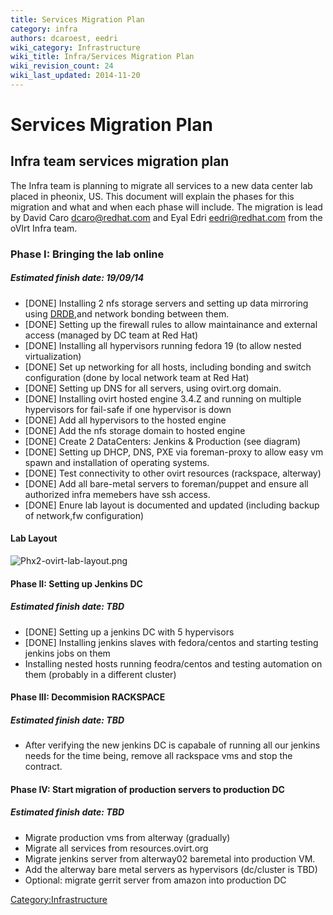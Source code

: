 ```yaml
---
title: Services Migration Plan
category: infra
authors: dcaroest, eedri
wiki_category: Infrastructure
wiki_title: Infra/Services Migration Plan
wiki_revision_count: 24
wiki_last_updated: 2014-11-20
---
```


# Services Migration Plan

## Infra team services migration plan

The Infra team is planning to migrate all services to a new data center lab placed in pheonix, US.
This document will explain the phases for this migration and what and when each phase will include.
The migration is lead by David Caro <dcaro@redhat.com> and Eyal Edri <eedri@redhat.com> from the oVIrt Infra team.

### Phase I: Bringing the lab online

##### Estimated finish date: 19/09/14

*   [DONE] Installing 2 nfs storage servers and setting up data mirroring using [DRDB](http://www.drbd.org/),and network bonding between them.
*   [DONE] Setting up the firewall rules to allow maintainance and external access (managed by DC team at Red Hat)
*   [DONE] Installing all hypervisors running fedora 19 (to allow nested virtualization)
*   [DONE] Set up networking for all hosts, including bonding and switch configuration (done by local network team at Red Hat)
*   [DONE] Setting up DNS for all servers, using ovirt.org domain.
*   [DONE] Installing ovirt hosted engine 3.4.Z and running on multiple hypervisors for fail-safe if one hypervisor is down
*   [DONE] Add all hypervisors to the hosted engine
*   [DONE] Add the nfs storage domain to hosted engine
*   [DONE] Create 2 DataCenters: Jenkins & Production (see diagram)
*   [DONE] Setting up DHCP, DNS, PXE via foreman-proxy to allow easy vm spawn and installation of operating systems.
*   [DONE] Test connectivity to other ovirt resources (rackspace, alterway)
*   [DONE] Add all bare-metal servers to foreman/puppet and ensure all authorized infra memebers have ssh access.
*   [DONE] Enure lab layout is documented and updated (including backup of network,fw configuration)

#### Lab Layout

![](Phx2-ovirt-lab-layout.png "Phx2-ovirt-lab-layout.png")

#### Phase II: Setting up Jenkins DC

##### Estimated finish date: TBD

*   [DONE] Setting up a jenkins DC with 5 hypervisors
*   [DONE] Installing jenkins slaves with fedora/centos and starting testing jenkins jobs on them
*   Installing nested hosts running feodra/centos and testing automation on them (probably in a different cluster)

#### Phase III: Decommision RACKSPACE

##### Estimated finish date: TBD

*   After verifying the new jenkins DC is capabale of running all our jenkins needs for the time being, remove all rackspace vms and stop the contract.

#### Phase IV: Start migration of production servers to production DC

##### Estimated finish date: TBD

*   Migrate production vms from alterway (gradually)
*   Migrate all services from resources.ovirt.org
*   Migrate jenkins server from alterway02 baremetal into production VM.
*   Add the alterway bare metal servers as hypervisors (dc/cluster is TBD)
*   Optional: migrate gerrit server from amazon into production DC

<Category:Infrastructure>
